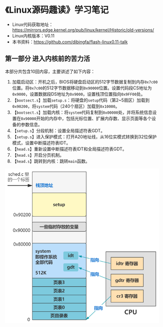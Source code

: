 # 《Linux源码趣读》学习笔记

- Linux代码获取地址：https://mirrors.edge.kernel.org/pub/linux/kernel/Historic/old-versions/
- Linux内核版本：V0.11
- 本书资料：https://github.com/dibingfa/flash-linux0.11-talk

## 第一部分 进入内核前的苦力活

本部分共包含10回内容，主要讲述了如下内容：
1. 加载启动区：开机之后，BIOS将硬盘启动区的512字节数据复制到内存`0x7c00`位置。将`0x7c00`的512字节数据移动到`0x90000`位置。设置代码段CS地址为`0x9000`，设置数据段DS地址为`0x9000`，设置栈顶位置指向`0x9FF00`处。
2. 【`bootsect.s`】加载`setup.s`：将硬盘的`setup`代码（第2~5扇区）加载到`0x90200`，将`system`代码（240个扇区）加载到`0x10000`。
3. 【`bootsect.s`】加载内核：将`system`代码复制到`0x00000`处，并将系统信息设置在`0x90000`开始的内存中，包括光标位置、扩展内存数、显示页面等各个设备的参数信息。
4. 【`setup.s`】分段机制：设置全局描述符表GDT。
5. 【`setup.s`】进入保护模式：打开A20地址线，从16位实模式转换到32位保护模式，设置中断描述符表IDT。
6. 【`head.s`】重新设置中断描述符表IDT和全局描述符表GDT。
7. 【`head.s`】开启分页机制。
8. 【`head.s`】跳转到内核：跳转`main`函数。

![ch10-memory-before-main.png](part01/images/ch10-memory-before-main.png)

